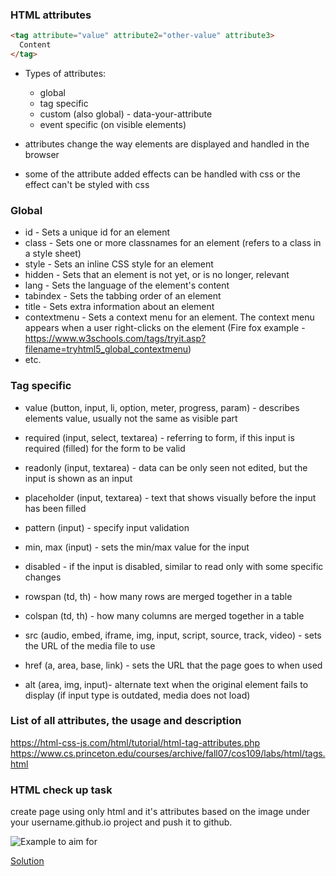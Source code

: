 ### HTML attributes
```HTML
<tag attribute="value" attribute2="other-value" attribute3>
  Content
</tag>
````

* Types of attributes:

    * global
    * tag specific
    * custom (also global) - data-your-attribute
    * event specific (on visible elements)
* attributes change the way elements are displayed and handled in the browser
* some of the attribute added effects can be handled with css or the effect can't be styled with css

### Global

* id - Sets a unique id for an element
* class - Sets one or more classnames for an element (refers to a class in a style sheet)
* style - Sets an inline CSS style for an element
* hidden - Sets that an element is not yet, or is no longer, relevant
* lang - Sets the language of the element's content
* tabindex - Sets the tabbing order of an element
* title - Sets extra information about an element
* contextmenu - Sets a context menu for an element. The context menu appears when a user right-clicks on the element (Fire fox example - https://www.w3schools.com/tags/tryit.asp?filename=tryhtml5_global_contextmenu)
* etc. 

### Tag specific

* value (button, input, li, option, meter, progress, param) - describes elements value, usually not the same as visible part
* required (input, select, textarea) - referring to form, if this input is required (filled) for the form to be valid
* readonly (input, textarea) - data can be only seen not edited, but the input is shown as an input
* placeholder (input, textarea) - text that shows visually before the input has been filled
* pattern (input) - specify input validation
* min, max (input) - sets the min/max value for the input
* disabled -  if the input is disabled, similar to read only with some specific changes

* rowspan (td, th) - how many rows are merged together in a table
* colspan (td, th) - how many columns are merged together in a table

* src (audio, embed, iframe, img, input, script, source, track, video) - sets the URL of the media file to use
* href (a, area, base, link) - sets the URL that the page goes to when used
* alt (area, img, input)- alternate text when the original element fails to display (if input type is outdated, media does not load)

### List of all attributes, the usage and description

https://html-css-js.com/html/tutorial/html-tag-attributes.php
https://www.cs.princeton.edu/courses/archive/fall07/cos109/labs/html/tags.html

### HTML check up task
create page using only html and it's attributes based on the image under your username.github.io project and push it to github.

![Example to aim for](img/W01L04.png)

[Solution](extra-resources/index.html)